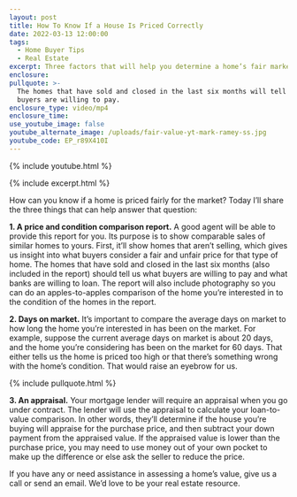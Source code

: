 ```yaml
---
layout: post
title: How To Know If a House Is Priced Correctly
date: 2022-03-13 12:00:00
tags:
  - Home Buyer Tips
  - Real Estate
excerpt: Three factors that will help you determine a home’s fair market value.
enclosure:
pullquote: >-
  The homes that have sold and closed in the last six months will tell us what
  buyers are willing to pay. 
enclosure_type: video/mp4
enclosure_time:
use_youtube_image: false
youtube_alternate_image: /uploads/fair-value-yt-mark-ramey-ss.jpg
youtube_code: EP_r89X410I
---
```

{% include youtube.html %}

{% include excerpt.html %}

How can you know if a home is priced fairly for the market? Today I’ll share the three things that can help answer that question:

**1\. A price and condition comparison report.** A good agent will be able to provide this report for you. Its purpose is to show comparable sales of similar homes to yours. First, it’ll show homes that aren’t selling, which gives us insight into what buyers consider a fair and unfair price for that type of home. The homes that have sold and closed in the last six months (also included in the report) should tell us what buyers are willing to pay and what banks are willing to loan. The report will also include photography so you can do an apples-to-apples comparison of the home you’re interested in to the condition of the homes in the report.

**2\. Days on market.** It’s important to compare the average days on market to how long the home you’re interested in has been on the market. For example, suppose the current average days on market is about 20 days, and the home you’re considering has been on the market for 60 days. That either tells us the home is priced too high or that there’s something wrong with the home’s condition. That would raise an eyebrow for us.

{% include pullquote.html %}

**3\. An appraisal.** Your mortgage lender will require an appraisal when you go under contract. The lender will use the appraisal to calculate your loan-to-value comparison. In other words, they’ll determine if the house you’re buying will appraise for the purchase price, and then subtract your down payment from the appraised value. If the appraised value is lower than the purchase price, you may need to use money out of your own pocket to make up the difference or else ask the seller to reduce the price.

If you have any or need assistance in assessing a home’s value, give us a call or send an email. We’d love to be your real estate resource.
